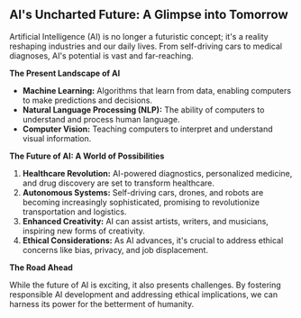 ## AI's Uncharted Future: A Glimpse into Tomorrow

Artificial Intelligence (AI) is no longer a futuristic concept; it's a reality reshaping industries and our daily lives. From self-driving cars to medical diagnoses, AI's potential is vast and far-reaching.

**The Present Landscape of AI**

* **Machine Learning:** Algorithms that learn from data, enabling computers to make predictions and decisions.
* **Natural Language Processing (NLP):** The ability of computers to understand and process human language.
* **Computer Vision:** Teaching computers to interpret and understand visual information.

**The Future of AI: A World of Possibilities**

1. **Healthcare Revolution:** AI-powered diagnostics, personalized medicine, and drug discovery are set to transform healthcare.
2. **Autonomous Systems:** Self-driving cars, drones, and robots are becoming increasingly sophisticated, promising to revolutionize transportation and logistics.
3. **Enhanced Creativity:** AI can assist artists, writers, and musicians, inspiring new forms of creativity.
4. **Ethical Considerations:** As AI advances, it's crucial to address ethical concerns like bias, privacy, and job displacement.

**The Road Ahead**

While the future of AI is exciting, it also presents challenges. By fostering responsible AI development and addressing ethical implications, we can harness its power for the betterment of humanity.

